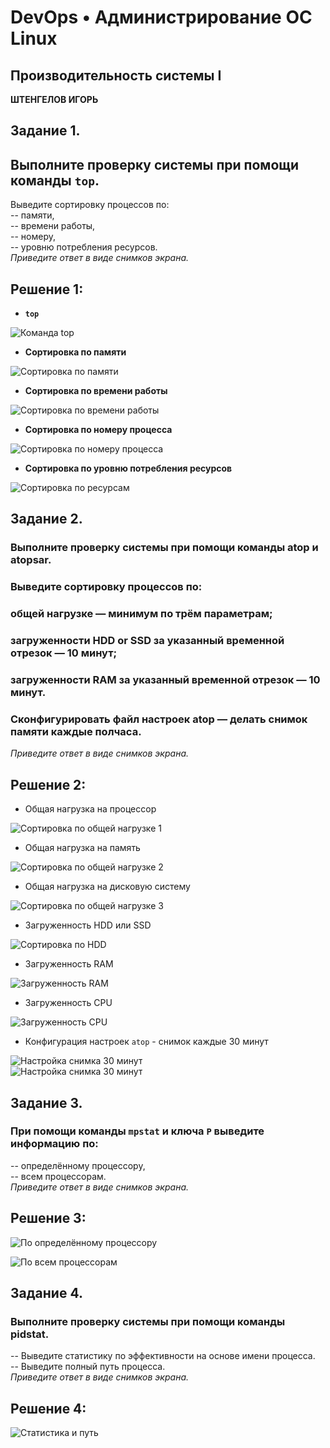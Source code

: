 # DevOps • Администрирование ОС Linux
## Производительность системы I
__ШТЕНГЕЛОВ ИГОРЬ__  
  
## Задание 1.
## Выполните проверку системы при помощи команды `top`.
Выведите сортировку процессов по:  
-- памяти,  
-- времени работы,  
-- номеру,  
-- уровню потребления ресурсов.  
_Приведите ответ в виде снимков экрана._  

## Решение 1:  
* __`top`__
  
![Команда `top`](./images/5_1.png)  

* __Сортировка по памяти__
  
![Сортировка по памяти](./images/5_2.png)

* __Сортировка по времени работы__
  
![Сортировка по времени работы](./images/5_3.png)

* __Сортировка по номеру процесса__
  
![Сортировка по номеру процесса](./images/5_4.png)

* __Сортировка по уровню потребления ресурсов__
  
![Сортировка по ресурсам](./images/5_5.png)  


## Задание 2.
### Выполните проверку системы при помощи команды atop и atopsar.
### Выведите сортировку процессов по:
### общей нагрузке — минимум по трём параметрам;
### загруженности HDD or SSD за указанный временной отрезок — 10 минут;
### загруженности RAM за указанный временной отрезок — 10 минут.
### Сконфигурировать файл настроек atop — делать снимок памяти каждые полчаса.
_Приведите ответ в виде снимков экрана._  

## Решение 2:

* Общая нагрузка на процессор
  
![Сортировка по общей нагрузке 1](./images/5_6.png)  

* Общая нагрузка на память

![Сортировка по общей нагрузке 2](./images/5_7.png)  

* Общая нагрузка на дисковую систему

![Сортировка по общей нагрузке 3](./images/5_8.png)

* Загруженность HDD или SSD
  
![Сортировка по HDD](./images/5_9.png)

* Загруженность RAM
  
![Загруженность RAM](./images/5_16.png)  

* Загруженность CPU
  
![Загруженность CPU](./images/5_10.png)  

* Конфигурация настроек `atop` - снимок каждые 30 минут

![Настройка снимка 30 минут](./images/5_12.png)  
![Настройка снимка 30 минут](./images/5_11.png)  

## Задание 3.
### При помощи команды `mpstat` и ключа `P` выведите информацию по:
-- определённому процессору,  
-- всем процессорам.  
_Приведите ответ в виде снимков экрана._  

##  Решение 3:

![По определённому процессору](./images/5_14.png)  

![По всем процессорам](./images/5_13.png)  


## Задание 4.
### Выполните проверку системы при помощи команды pidstat.
-- Выведите статистику по эффективности на основе имени процесса.  
-- Выведите полный путь процесса.  
_Приведите ответ в виде снимков экрана._  

## Решение 4:

![Статистика и путь](./images/5_15.png)  


